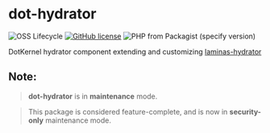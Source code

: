 # dot-hydrator


![OSS Lifecycle](https://img.shields.io/osslifecycle/dotkernel/dot-hydrator)
[![GitHub license](https://img.shields.io/github/license/dotkernel/dot-hydrator)](https://github.com/dotkernel/dot-hydrator/blob/2.0/LICENSE.md)
![PHP from Packagist (specify version)](https://img.shields.io/packagist/php-v/dotkernel/dot-hydrator/2.9.0)

DotKernel hydrator component extending and customizing [laminas-hydrator](https://docs.laminas.dev/laminas-hydrator/)

## Note:
> **dot-hydrator** is in **maintenance** mode.

> This package is considered feature-complete, and is now in **security-only** maintenance mode.
